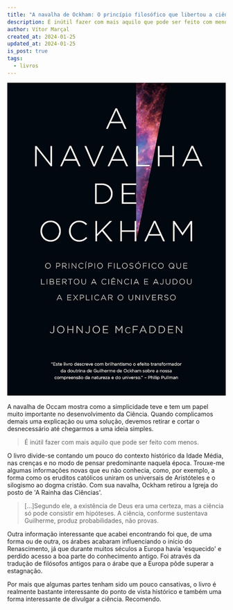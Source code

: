 ```yaml
---
title: "A navalha de Ockham: O princípio filosófico que libertou a ciência e ajudou a explicar o universo"
description: É inútil fazer com mais aquilo que pode ser feito com menos.
author: Vítor Marçal
created_at: 2024-01-25
updated_at: 2024-01-25
is_post: true
tags:
  - livros
---
```


![A navalha de Ockham: O princípio filosófico que libertou a ciência e ajudou a explicar o universo](img/a-navalha-de-ockham.jpg)

A navalha de Occam mostra como a simplicidade teve e tem um papel muito importante no desenvolvimento da Ciência. Quando complicamos demais uma explicação ou uma solução, devemos retirar e cortar o desnecessário até chegarmos a uma ideia simples.

> É inútil fazer com mais aquilo que pode ser feito com menos.

O livro divide-se contando um pouco do contexto histórico da Idade Média, nas crenças e no modo de pensar predominante naquela época. Trouxe-me algumas informações novas que eu não conhecia, como, por exemplo, a forma como os eruditos católicos uniram os universais de Aristóteles e o silogismo ao dogma cristão. Com sua navalha, Ockham retirou a Igreja do posto de 'A Rainha das Ciências'.

> \[...\]Segundo ele, a existência de Deus era uma certeza, mas a ciência só pode consistir em hipóteses. A ciência, conforme sustentava Guilherme, produz probabilidades, não provas.

Outra informação interessante que acabei encontrando foi que, de uma forma ou de outra, os árabes acabaram influenciando o início do Renascimento, já que durante muitos séculos a Europa havia 'esquecido' e perdido acesso a boa parte do conhecimento antigo. Foi através da tradução de filósofos antigos para o árabe que a Europa pôde superar a estagnação.

Por mais que algumas partes tenham sido um pouco cansativas, o livro é realmente bastante interessante do ponto de vista histórico e também uma forma interessante de divulgar a ciência. Recomendo.